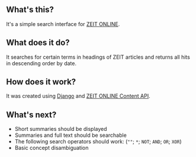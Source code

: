 ## What's this? ##
It's a simple search interface for [ZEIT ONLINE](http://zeit.de).

## What does it do? ##
It searches for certain terms in headings of ZEIT articles and returns all hits in descending order by date.

## How does it work? ##
It was created using [Django](http://djangoproject.com) and [ZEIT ONLINE Content API](http://developer.zeit.de/index/).

## What's next? ##
* Short summaries should be displayed
* Summaries and full text should be searchable
* The following search operators should work: (`""`; `*`; `NOT`; `AND`; `OR`; `XOR`)
* Basic concept disambiguation
